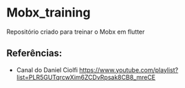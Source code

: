 # Mobx_training
Repositório criado para treinar o Mobx em flutter

## Referências:
- Canal do Daniel Ciolfi https://www.youtube.com/playlist?list=PLR5GUTqrcwXim6ZCDvRpsak8CB8_mreCE
